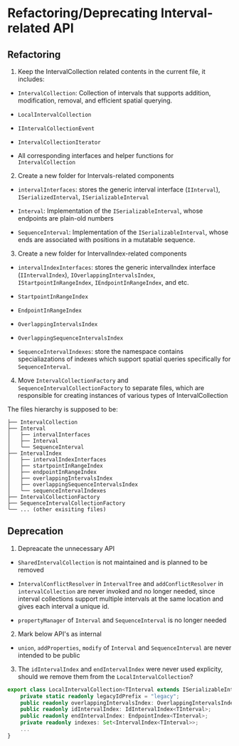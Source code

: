 # Refactoring/Deprecating Interval-related API

## Refactoring


1. Keep the IntervalCollection related contents in the current file, it includes:

- `IntervalCollection`: Collection of intervals that supports addition, modification, removal, and efficient spatial querying.

- `LocalIntervalCollection`

- `IIntervalCollectionEvent`

- `IntervalCollectionIterator`

- All corresponding interfaces and helper functions for `IntervalCollection`

2.  Create a new folder for Intervals-related components

- `intervalInterfaces`: stores the generic interval interface (`IInterval`), `ISerializedInterval`, `ISerializableInterval`

- `Interval`: Implementation of the `ISerializableInterval`, whose endpoints are plain-old numbers

- `SequenceInterval`: Implementation of the `ISerializableInterval`, whose ends are associated with positions in a mutatable sequence.

3. Create a new folder for IntervalIndex-related components

- `intervalIndexInterfaces`: stores the generic intervalIndex interface (`IIntervalIndex`), `IOverlappingIntervalsIndex`, `IStartpointInRangeIndex`, `IEndpointInRangeIndex`, and etc.

- `StartpointInRangeIndex`

- `EndpointInRangeIndex`

- `OverlappingIntervalsIndex`

- `OverlappingSequenceIntervalsIndex`

- `SequenceIntervalIndexes`: store the namespace contains specialiazations of indexes which support spatial queries specifically for `SequenceInterval`.

4. Move `IntervalCollectionFactory` and `SequenceIntervalCollectionFactory` to separate files, which are responsible for creating instances of various types of IntervalCollection

The files hierarchy is supposed to be:

```
├── IntervalCollection
├── Interval
│   ├── intervalInterfaces
│   ├── Interval
│   └── SequenceInterval
├── IntervalIndex
│   ├── intervalIndexInterfaces
│   ├── startpointInRangeIndex
│   ├── endpointInRangeIndex
│   ├── overlappingIntervalsIndex
│   ├── overlappingSequenceIntervalsIndex
│   └── sequenceIntervalIndexes
├── IntervalCollectionFactory
├── SequenceIntervalCollectionFactory
└── ... (other exisiting files)
```

## Deprecation

1. Depreacate the unnecessary API

- `SharedIntervalCollection` is not maintained and is planned to be removed

- `IntervalConflictResolver` in `IntervalTree` and `addConflictResolver` in `intervalCollection` are never invoked and no longer needed, since interval collections support multiple intervals at the same location and gives each interval a unique id.

- `propertyManager` of `Interval` and `SequenceInterval` is no longer needed

2. Mark below API's as internal

- `union`, `addProperties`, `modify` of `Interval` and `SequenceInterval` are never intended to be public

3. The `idIntervalIndex` and `endIntervalIndex` were never used explicity, should we remove them from the `LocalIntervalCollection`?

```typescript
export class LocalIntervalCollection<TInterval extends ISerializableInterval> {
	private static readonly legacyIdPrefix = "legacy";
	public readonly overlappingIntervalsIndex: OverlappingIntervalsIndex<TInterval>;
	public readonly idIntervalIndex: IdIntervalIndex<TInterval>;
	public readonly endIntervalIndex: EndpointIndex<TInterval>;
	private readonly indexes: Set<IntervalIndex<TInterval>>;
	...
}
```